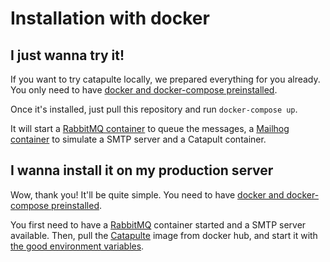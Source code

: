 # Installation with docker

## I just wanna try it!

If you want to try catapulte locally, we prepared everything for you already.
You only need to have [docker and docker-compose preinstalled](https://docs.docker.com/install/).

Once it's installed, just pull this repository and run `docker-compose up`.

It will start a [RabbitMQ container](https://hub.docker.com/_/rabbitmq/) to queue the messages,
a [Mailhog container](https://hub.docker.com/r/mailhog/mailhog/) to simulate a SMTP server and
a Catapult container.

## I wanna install it on my production server

Wow, thank you! It'll be quite simple. You need to have [docker and docker-compose preinstalled](https://docs.docker.com/install/).

You first need to have a [RabbitMQ](https://hub.docker.com/_/rabbitmq/) container started and a SMTP server available.
Then, pull the [Catapulte](https://hub.docker.com/r/inyoursaas/catapulte/) image from docker hub, and start it
with [the good environment variables](../configuration/index.md).
